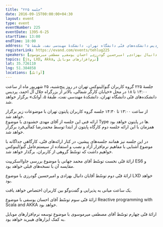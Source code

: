 ```yaml
---
title: "جلسه ۲۲۵"
date: 2016-09-15T00:00:00+04:30
layout: event
type: event
eventNumber: 225
eventDate: 1395-6-25
startTime: 13:00
endTime: 18:00
address: "خیابان کارگر شمالی، بالاتر از بزرگراه جلال آل‌احمد، پردیس دانشکده‌های فنّی دانشگاه تهران، دانشکدهٔ مهندسی نفت، طبقهٔ ۵"
registerLink: https://evand.com/events/tehlug225
speakers: [محمد جهانی, دانیال بهزادی, امیرحسین گودرزی, احسان یوسفی, مصطفی میرموسوی]
topics: [js, LXD, Akka, نرم‌افزارهای موبایل]
lat: 35.726110
lng: 51.384858
locations: [آواتک]
---
```

جلسهٔ ۲۲۵ گروه کاربران گنو/لینوکس تهران در روز پنج‌شنبه، ۲۵ شهریور ماه از ساعت ۱۳:۰۰ تا ۱۸ در محل «خیابان کارگر شمالی، بالاتر از بزرگراه جلال آل احمد، پردیس دانشکده‌های فنّی دانشگاه تهران، دانشکدهٔ مهندسی نفت، طبقهٔ ۵، آواتک» برگزار خواهد شد.

از ساعت ۱۳:۰۰ تا ۱۴:۳۰ جلسه گروه کاربران پایتون تهران با موضوعات زیر برگزار خواهد شد.  
ارائه فنی این جلسه از آقای مهدی خشنودی با موضوع Type ها در پایتون خواهد بود.  
همزمان با این ارائه جلسه دوم کارگاه پایتون از ابتدا توسط محمدرضا کمالی‌فرد برگزار خواهد شد.

در این جلسه نیز همانند جلسه‌‌های پیشین، در کنار ارائه‌های فنّی، کارگاهی جداگانه با موضوع آشنایی با مفاهیم نرم‌افزار آزاد و نصب و استفاده از سیستم‌عامل گنو/لینوکس خواهیم داشت که توسّط گروهی از کاربران، برگذار خواهد شد.

ارائهٔ فنّی نخست توسّط آقای محمد جهانی با موضوع بررسی جاوااسکریپت ES6 و مقایسه آن با نسخه‌های قبلی خواهد بود.

ارائهٔ فنّی دوم توسّط آقایان دانیال بهزادی و امیرحسین گودرزی با موضوع LXD خواهد بود.

یک ساعت میانی به پذیرایی و گفت‌و‌گو بین کاربران اختصاص خواهد یافت.

ارائهٔ فنّی سوم توسّط آقای احسان یوسفی با موضوع Reactive programming with Scala and AKKA خواهد بود.

ارائهٔ فنّی چهارم توسّط آقای مصطفی میرموسوی با موضوع توسعه نرم‌افزارهای موبایل به کمک ابزارهای هیبرید خواهد بود.